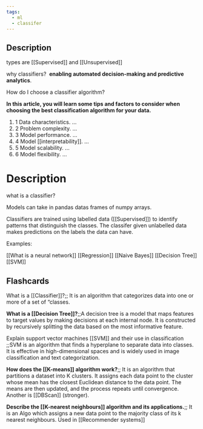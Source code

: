 ```yaml
---
tags:
  - ml
  - classifer
---
```

## Description

types are [[Supervised]] and [[Unsupervised]]

why classifiers?  **enabling automated decision-making and predictive analytics**.

How do I choose a classifier algorithm?

**In this article, you will learn some tips and factors to consider when choosing the best classification algorithm for your data.**

1. 1 Data characteristics. ...
2. 2 Problem complexity. ...
3. 3 Model performance. ...
4. 4 Model [[interpretability]]. ...
5. 5 Model scalability. ...
6. 6 Model flexibility. ...
# Description


what is a classifier?

Models can take in pandas datas frames of numpy arrays.

 Classifiers are trained using labelled data ([[Supervised]]) to identify patterns that distinguish the classes. The classifer given unlabelled data makes predictions on the labels the data can have.

Examples: 

[[What is a neural network]]
[[Regression]]
[[Naive Bayes]]
[[Decision Tree]]
[[SVM]]
## Flashcards

What is a [[Classifier]]?;; It is an algorithm that categorizes data into one or more of a set of “classes.

**What is a [[Decision Tree]]?**;;A decision tree is a model that maps features to target values by making decisions at each internal node. It is constructed by recursively splitting the data based on the most informative feature.

Explain support vector machines [[SVM]] and their use in classification ;;SVM is an algorithm that finds a hyperplane to separate data into classes. It is effective in high-dimensional spaces and is widely used in image classification and text categorization.

**How does the [[K-means]] algorithm work?**;; It is an algorithm that partitions a dataset into K clusters. It assigns each data point to the cluster whose mean has the closest Euclidean distance to the data point. The means are then updated, and the process repeats until convergence. Another is [[DBScan]] (stronger).
	
**Describe the [[K-nearest neighbours]] algorithm and its applications.**;; It is an Algo which assigns a new data point to the majority class of its k nearest neighbours. Used in [[Recommender systems]]
